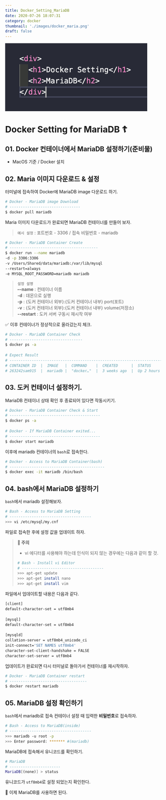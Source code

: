 ```yaml
---
title: Docker_Setting_MariaDB
date: 2020-07-26 18:07:31
category: docker
thumbnail: './images/docker_maria.png'
draft: false
---
```


![](./images/docker_maria.png)

# Docker Setting for MariaDB ☦️

## 01. Docker 컨테이너에서 MariaDB 설정하기(준비물)

- MacOS 기준 / Docker 설치

## 02. Maria 이미지 다운로드 & 설정

터미널에 접속하여 Docker에 MariaDB image 다운로드 하기.

```sh
# Docker - MariaDB image Download
# --------------------------------
$ docker pull mariadb
```

Maria 이미지 다운로드가 완료되면 MariaDB 컨테이너를 만들어 보자.

> `예시 설정` : 포트번호 - 3306 / 접속 비밀번호 - mariadb

```sh
# Docker - MariaDB Container Create
# ----------------------------------------
$ docker run --name mariadb
-d -p 3306:3306
-v /Users/Shared/data/mariadb:/var/lib/mysql
--restart=always
-e MYSQL_ROOT_PASSWORD=mariadb mariadb
```

> `설정 설명`  
> **–-name** : 컨테이너 이름  
> **-d** : 데몬으로 실행  
> **-p** : {도커 컨테이너 외부}:{도커 컨테이너 내부} port(포트)  
> **-v** : {도커 컨테이너 외부}:{도커 컨테이너 내부} volume(저장소)  
> **--restart** : 도커 서버 구동시 재시작 여부

✅ 이후 컨테이너가 정상적으로 올라갔는지 체크.

```sh
# Docker - MariaDB Container Check
# ---------------------------------
$ docker ps -a

# Expect Result
# --------------------------------------------------------------------------------------------------
# CONTAINER ID  |  IMAGE   |  COMMAND    |  CREATED      |  STATUS      |  PORTS          | NAMES
# 263242sam915  |  mariadb |  "docker…"  |  3 weeks ago  |  Up 2 hours  |  3306->3306/tcp | mariadb
```

## 03. 도커 컨테이너 설정하기.

MariaDB 컨테이너 상태 확인 후 종료되어 있다면 작동시키기.

```sh
# Docker - MariaDB Container Check & Start
# -----------------------------------------
$ docker ps -a

# Docker - If MariaDB Container exited...
# -----------------------------------------
$ docker start mariadb
```

이후에 mariadb 컨테이너의 `bash`로 접속한다.

```sh
# Docker - Access to MariaDB Container(bash)
# -------------------------------------------
$ docker exec -it mariadb /bin/bash
```

## 04. bash에서 MariaDB 설정하기

`bash`에서 mariadb 설정해보자.

```sh
# Bash - Access to MariaDB Setting
# -------------------------------------
>>> vi /etc/mysql/my.cnf
```

파일로 접속한 후에 설정 값을 업데이트 하자.

> **🚨 주의**
>
> - vi 에디터를 사용해야 하는데 인식이 되지 않는 경우에는 다음과 같이 할 것.
>
> ```sh
> # Bash - Install vi Editor
> # -------------------------------------
> >>> apt-get update
> >>> apt-get install nano
> >>> apt-get install vim
>
> ```

파일에서 업데이트할 내용은 다음과 같다.

```sh
[client]
default-character-set = utf8mb4

[mysql]
default-character-set = utf8mb4

[mysqld]
collation-server = utf8mb4_unicode_ci
init-connect='SET NAMES utf8mb4'
character-set-client-handshake = FALSE
character-set-server = utf8mb4

```

업데이트가 완료되면 다시 터미널로 돌아가서 컨테이너를 재시작하자.

```sh
# Docker - MariaDB Container restart
# -----------------------------------
$ docker restart mariadb
```

## 05. MariaDB 설정 확인하기

`bash`에서 mariadb로 접속
컨테이너 설정 때 입력한 **비밀번호**로 접속하자.

```sh
# Bash - Access to MariaDB(inside)
# -------------------------------------
>>> mariadb -u root -p
>>> Enter password: ******* #(mariadb)
```

MariaDB에 접속해서 유니코드를 확인하기.

```sh
# MariaDB
# -----------------------
MariaDB[(none)] > status
```

유니코드가 `utf8mb4`로 설정 되었는지 확인한다.

👋 이제 MariaDB를 사용하면 된다.

